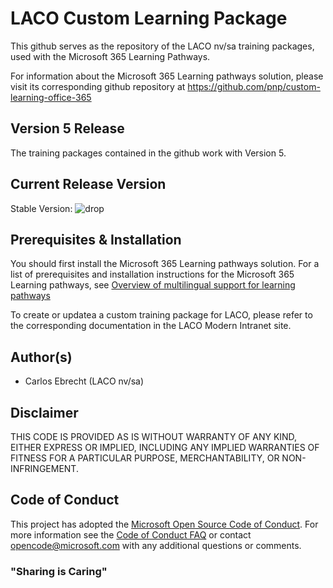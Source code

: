 # LACO Custom Learning Package 

This github serves as the repository of the LACO nv/sa training packages, used with the Microsoft 365 Learning Pathways. 

For information about the Microsoft 365 Learning pathways solution, please visit its corresponding github repository at https://github.com/pnp/custom-learning-office-365

## Version 5 Release

The training packages contained in the github work with Version 5.

## Current Release Version

Stable Version: ![drop](https://img.shields.io/badge/drop-5.0-green.svg)

## Prerequisites & Installation

You should first install the Microsoft 365 Learning pathways solution. For a list of prerequisites and installation instructions for the Microsoft 365 Learning pathways, see [Overview of multilingual support for learning pathways](https://github.com/pnp/custom-learning-office-365/tree/main/installation)

To create or updatea a custom training package for LACO, please refer to the corresponding documentation in the LACO Modern Intranet site. 

## Author(s)

- Carlos Ebrecht (LACO nv/sa) 

## Disclaimer

THIS CODE IS PROVIDED AS IS WITHOUT WARRANTY OF ANY KIND, EITHER EXPRESS OR IMPLIED, INCLUDING ANY IMPLIED WARRANTIES OF FITNESS FOR A PARTICULAR PURPOSE, MERCHANTABILITY, OR NON-INFRINGEMENT.

## Code of Conduct

This project has adopted the [Microsoft Open Source Code of Conduct](https://opensource.microsoft.com/codeofconduct/). For more information see the [Code of Conduct FAQ](https://opensource.microsoft.com/codeofconduct/faq/) or contact [opencode@microsoft.com](mailto:opencode@microsoft.com) with any additional questions or comments.

### "Sharing is Caring"
